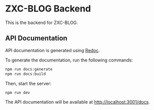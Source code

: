
# ZXC-BLOG Backend

This is the backend for ZXC-BLOG.

## API Documentation

API documentation is generated using [Redoc](https://github.com/Redocly/redoc).

To generate the documentation, run the following commands:

```bash
npm run docs:generate
npm run docs:build
```

Then, start the server:

```bash
npm run dev
```

The API documentation will be available at [http://localhost:3001/docs](http://localhost:3001/docs).
